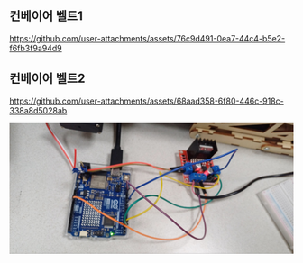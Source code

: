 ## 컨베이어 벨트1

https://github.com/user-attachments/assets/76c9d491-0ea7-44c4-b5e2-f6fb3f9a94d9


## 컨베이어 벨트2

https://github.com/user-attachments/assets/68aad358-6f80-446c-918c-338a8d5028ab

<img src="../images/arduino0002.jpg" width="650">

